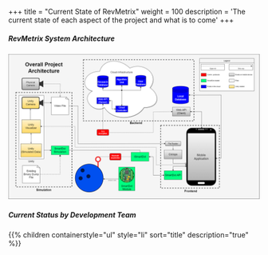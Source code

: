 +++
title = "Current State of RevMetrix"
weight = 100
description = 'The current state of each aspect of the project and what is to come'
+++

##### RevMetrix System Architecture
![RevMetrix Diagram](OverallSystemArc.png?width=200vw&lightbox=false&text-align=left&classes=shadow)

##### Current Status by Development Team
{{% children containerstyle="ul" style="li" sort="title" description="true" %}}
